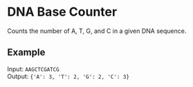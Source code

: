 # DNA Base Counter

Counts the number of A, T, G, and C in a given DNA sequence.

## Example

Input: `AAGCTCGATCG`  
Output: `{'A': 3, 'T': 2, 'G': 2, 'C': 3}`
